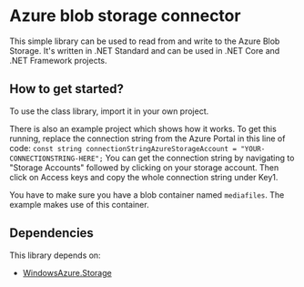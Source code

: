 # Azure blob storage connector
This simple library can be used to read from and write to the Azure Blob Storage.
It's written in .NET Standard and can be used in .NET Core and .NET Framework projects.

## How to get started?
To use the class library, import it in your own project.

There is also an example project which shows how it works.
To get this running, replace the connection string from the Azure Portal in this line of code: `const string connectionStringAzureStorageAccount = "YOUR-CONNECTIONSTRING-HERE";`
You can get the connection string by navigating to "Storage Accounts" followed by clicking on your storage account. Then click on Access keys and copy the whole connection string under Key1.

You have to make sure you have a blob container named `mediafiles`. The example makes use of this container.

## Dependencies
This library depends on:
- [WindowsAzure.Storage](https://www.nuget.org/packages/WindowsAzure.Storage/)